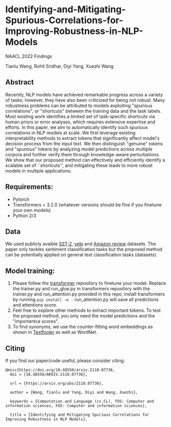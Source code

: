 # Identifying-and-Mitigating-Spurious-Correlations-for-Improving-Robustness-in-NLP-Models
NAACL 2022 Findings

Tianlu Wang, Rohit Sridhar, Diyi Yang, Xuezhi Wang

## Abstract

Recently, NLP models have achieved remarkable progress across a variety of tasks; however, they have also been criticized for being not robust. Many robustness problems can be attributed to models exploiting "spurious correlations", or "shortcuts" between the training data and the task labels. Most existing work identifies a limited set of task-specific shortcuts via human priors or error analyses, which requires extensive expertise and efforts. In this paper, we aim to automatically identify such spurious correlations in NLP models at scale. We first leverage existing interpretability methods to extract tokens that significantly affect model's decision process from the input text. We then distinguish "genuine" tokens and "spurious" tokens by analyzing model predictions across multiple corpora and further verify them through knowledge-aware perturbations. We show that our proposed method can effectively and efficiently identify a scalable set of ``shortcuts'',  and mitigating these leads to more robust models in multiple applications.

## Requirements:
- Pytorch
- Transformers = 3.2.0 (whatever versions should be fine if you finetune your own models)
- Python 2/3

## Data
We used publicly avaible [SST-2](https://huggingface.co/datasets/glue/viewer/sst2/test), [yelp](https://www.yelp.com/dataset) and [Amazon review](https://jmcauley.ucsd.edu/data/amazon/) datasets. The paper only tackles sentiment classification tasks but the proposed method can be potentially applied on general text classification tasks (datasets).

## Model training:
1. Please follow the [transformer](https://github.com/huggingface/transformers) repository to finetune your model. Replace the trainer.py and run_glue.py in transformers repository with the trainer.py and run_attention.py provided in this repo, install transformers by running ```pip install -e .``` run_attention.py will save all predictions and attentions score.
2. Feel free to explore other methods to extract important tokens. To test the proposed method, you only need the model predictions and the "importantce scores".
3. To find synonyms, we use the counter-fitting word embeddings as shown in [Textfooler](https://github.com/jind11/TextFooler) as well as WordNet.

## Citing
If you find our paper/code useful, please consider citing:
```
@misc{https://doi.org/10.48550/arxiv.2110.07736,
  doi = {10.48550/ARXIV.2110.07736},
  
  url = {https://arxiv.org/abs/2110.07736},
  
  author = {Wang, Tianlu and Yang, Diyi and Wang, Xuezhi},
  
  keywords = {Computation and Language (cs.CL), FOS: Computer and information sciences, FOS: Computer and information sciences},
  
  title = {Identifying and Mitigating Spurious Correlations for Improving Robustness in NLP Models},
```
